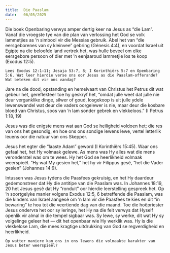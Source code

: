 ```yaml
---
title:  Die Paaslam
date:   06/05/2025
---
```


Die boek Openbaring verwys amper dertig keer na Jesus as “die Lam”. Vanaf die vroegste tye van die plan van verlossing het God se volk lammetjies as ’n simbool vir die Messias gebruik. Abel het van “die eersgeborenes van sy kleinvee” gebring (Génesis 4:4), en voordat Israel uit Egipte na die beloofde land vertrek het, was hulle beveel om elke eersgebore persoon of dier met ’n eenjaaroud lammetjie los te koop (Exodus 12:5).

`Lees Exodus 12:1–11; Jesaja 53:7, 8; I Korinthiërs 5:7 en Openbaring 5:6. Wat leer hierdie verse ons oor Jesus as die Paaslam-offerande? Wat beteken dit vir ons vandag?`

Jare na die dood, opstanding en hemelvaart van Christus het Petrus dit wat gebeur het, gereflekteer toe hy geskryf het, “omdat julle weet dat julle nie deur verganklike dinge, silwer of goud, losgekoop is uit julle ydele lewenswandel wat deur die vaders oorgelewer is nie, maar deur die kosbare bloed van Christus, soos van ’n lam sonder gebrek en vlekkeloos.” (I Petrus 1:18, 19)

Jesus was die enigste mens wat aan God se heiligheid voldoen het; die res van ons het gesondig, en hoe ons ons sondige lewens lewe, vertel letterlik leuens oor die natuur van ons Skepper.

Jesus het egter die “laaste Adam” geword (I Korinthiërs 15:45). Waar ons gefaal het, het Hy volmaak gelewe. As mens was Hy alles wat die mens veronderstel was om te wees. Hy het God se heerlikheid volmaak weerspieël. “Hy wat My gesien het,” het hy vir Filippus gesê, “het die Vader gesien” (Johannes 14:9).

Intussen was Jesus tydens die Paasfees gekruisig, en het Hy daardeur gedemonstreer dat Hy die antitipe van die Paaslam was. In Johannes 18:19, 20 het Jesus gesê dat Hy “ronduit” oor hierdie leerstelling gespreek het. Op ’n soortgelyke manier volgens Exodus 12:5, 6 betreffende die Paaslam, was die kinders van Israel aangesê om ’n lam vir die Paasfees te kies en dit “in bewaring” te hou tot die veertiende dag van die maand. Toe die hoëpriester Jesus ondervra het oor sy leringe, het Hy na die feit verwys dat Hyself openlik vir almal in die tempel sigbaar was. Sy lewe, sy werke, dit wat Hy sy volgelinge geleer het — dit het openbaar wie Hy werklik was. Hy is die vlekkelose Lam, die mees kragtige uitdrukking van God se regverdigheid en heerlikheid.

`Op watter maniere kan ons in ons lewens die volmaakte karakter van Jesus beter weerspieël?`